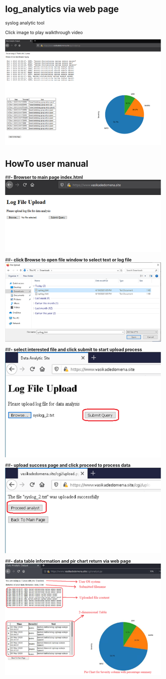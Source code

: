 # log_analytics via web page

syslog analytic tool

Click image to play walkthrough video

[![Watch the video](https://github.com/scheehan/log_analytics/blob/master/tmp/win_ui_output.png)](https://youtu.be/WKhBria18cM)

# __HowTo user manual__

##__- Browser to main page index.html__
![Image of screenshot](https://github.com/scheehan/log_analytics/blob/master/images/UI_upload.png)

##__- click Browse to open file window to select text or log file__
![Image of screenshot](https://github.com/scheehan/log_analytics/blob/master/images/browse_file.png)

##__- select interested file and click submit to start upload process__
![Image of screenshot](https://github.com/scheehan/log_analytics/blob/master/images/selected_file_h.png)

##__- upload success page and click proceed to process data__
![Image of screenshot](https://github.com/scheehan/log_analytics/blob/master/images/upload_success_h.png)

##__- data table information and pir chart return via web page__
![Image of screenshot](https://github.com/scheehan/log_analytics/blob/master/images/linux_ui_output_exp.png)

